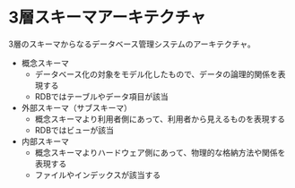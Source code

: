 # 3層スキーマアーキテクチャ

3層のスキーマからなるデータベース管理システムのアーキテクチャ。

- 概念スキーマ
    - データベース化の対象をモデル化したもので、データの論理的関係を表現する
    - RDBではテーブルやデータ項目が該当
- 外部スキーマ（サブスキーマ）
    - 概念スキーマより利用者側にあって、利用者から見えるものを表現する
    - RDBではビューが該当
- 内部スキーマ
    - 概念スキーマよりハードウェア側にあって、物理的な格納方法や関係を表現する
    - ファイルやインデックスが該当する
